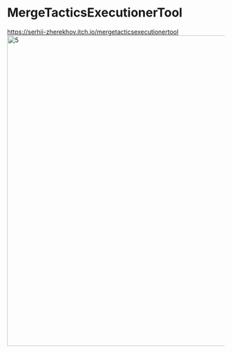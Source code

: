 # MergeTacticsExecutionerTool
https://serhii-zherekhov.itch.io/mergetacticsexecutionertool
<img width="1195" height="721" alt="5" src="https://github.com/user-attachments/assets/10a149ef-d476-42fa-86ab-94a6a57b1acc" />

